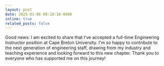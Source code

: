 ```yaml
---
layout: post
date: 2025-01-06 08:18:18-0400
inline: true
related_posts: false
---
```


Good news: I am excited to share that I’ve accepted a full-time Engineering Instructor position at Cape Breton University. I'm so happy to contribute to the next generation of engineering staff, drawing from my industry and teaching experience and looking forward to this new chapter. Thank you to everyone who has supported me on this journey!
